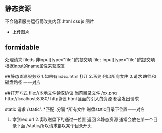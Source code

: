 ## 静态资源 
  不会随着服务运行而改变内容 :html css js 图片

  - 上传图片
 ## formidable 
 处理请求
   fileds 非input[type="file"]的提交项
    files input[type="file"]的提交项
    根据input的name属性来获取值

 ##静态资源服务器
  1.如果有index.html 打开
  2.否则 列出所有文件
  3.请求 路径和磁盘路径 一一对应

  ##打开方式
    file://本地文件读取协议  当前目录文件./xx.png 
    http://localhost:8080/ http协议
    html 里面的引入的资源 都会发出请求

  static 请求 
  /static/*.*   *匹配 .分隔 *所有文件   磁盘static目录下位置一一对应
   1. 拿到req.url
   2.读取磁盘下的通过一位置  返回
   3.静态资源 通常会放在某一个目录下面  /static/所以请求都以某个目录开头



